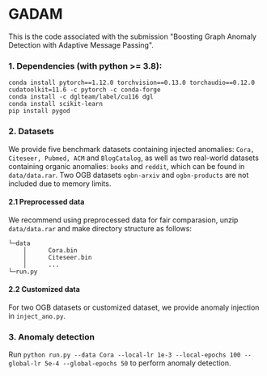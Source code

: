 # GADAM
This is the code associated with the submission "Boosting Graph Anomaly Detection with Adaptive Message Passing".

### 1. Dependencies (with python >= 3.8):
```
conda install pytorch==1.12.0 torchvision==0.13.0 torchaudio==0.12.0 cudatoolkit=11.6 -c pytorch -c conda-forge
conda install -c dglteam/label/cu116 dgl
conda install scikit-learn
pip install pygod
```

### 2. Datasets
We provide five benchmark datasets containing injected anomalies: `Cora, Citeseer, Pubmed, ACM` and `BlogCatalog`, as well as two real-world datasets containing organic anomalies: `books` and `reddit`, which can be found in `data/data.rar`.
Two OGB datasets `ogbn-arxiv` and `ogbn-products` are not included due to memory limits.

#### 2.1 Preprocessed data
We recommend using preprocessed data for fair comparasion, unzip `data/data.rar` and make directory structure as follows:
```
└─data
    │      Cora.bin
    │      Citeseer.bin
    │      ...
└─run.py
```

#### 2.2 Customized data
For two OGB datasets or customized dataset, we provide anomaly injection in `inject_ano.py`. 

### 3. Anomaly detection
Run `python run.py --data Cora --local-lr 1e-3 --local-epochs 100 --global-lr 5e-4 --global-epochs 50` to perform anomaly detection.
